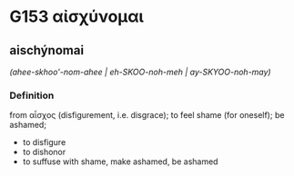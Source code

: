 # G153 αἰσχύνομαι

## aischýnomai

_(ahee-skhoo'-nom-ahee | eh-SKOO-noh-meh | ay-SKYOO-noh-may)_

### Definition

from αἶσχος (disfigurement, i.e. disgrace); to feel shame (for oneself); be ashamed; 

- to disfigure
- to dishonor
- to suffuse with shame, make ashamed, be ashamed
